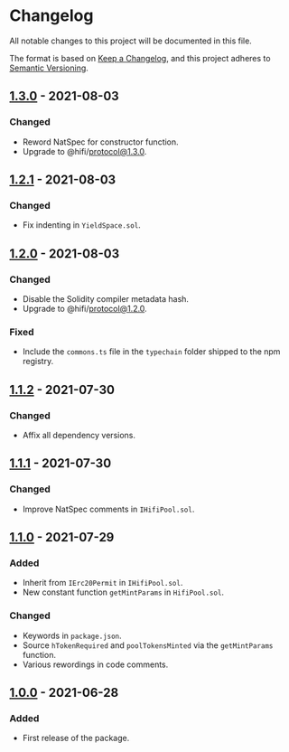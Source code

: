 # Changelog

All notable changes to this project will be documented in this file.

The format is based on [Keep a Changelog](https://keepachangelog.com/en/1.0.0/), and this project adheres to [Semantic Versioning](https://semver.org/spec/v2.0.0.html).

## [1.3.0] - 2021-08-03

### Changed

- Reword NatSpec for constructor function.
- Upgrade to @hifi/protocol@1.3.0.

## [1.2.1] - 2021-08-03

### Changed

- Fix indenting in `YieldSpace.sol`.

## [1.2.0] - 2021-08-03

### Changed

- Disable the Solidity compiler metadata hash.
- Upgrade to @hifi/protocol@1.2.0.

### Fixed

- Include the `commons.ts` file in the `typechain` folder shipped to the npm registry.

## [1.1.2] - 2021-07-30

### Changed

- Affix all dependency versions.

## [1.1.1] - 2021-07-30

### Changed

- Improve NatSpec comments in `IHifiPool.sol`.

## [1.1.0] - 2021-07-29

### Added

- Inherit from `IErc20Permit` in `IHifiPool.sol`.
- New constant function `getMintParams` in `HifiPool.sol`.

### Changed

- Keywords in `package.json`.
- Source `hTokenRequired` and `poolTokensMinted` via the `getMintParams` function.
- Various rewordings in code comments.

## [1.0.0] - 2021-06-28

### Added

- First release of the package.

[1.3.0]: https://github.com/hifi-finance/hifi-amm/releases/tag/v1.3.0
[1.2.1]: https://github.com/hifi-finance/hifi-amm/releases/tag/v1.2.1
[1.2.0]: https://github.com/hifi-finance/hifi-amm/releases/tag/v1.2.0
[1.1.2]: https://github.com/hifi-finance/hifi-amm/releases/tag/v1.1.2
[1.1.1]: https://github.com/hifi-finance/hifi-amm/releases/tag/v1.1.1
[1.1.0]: https://github.com/hifi-finance/hifi-amm/releases/tag/v1.1.0
[1.0.0]: https://github.com/hifi-finance/hifi-amm/releases/tag/v1.0.0

